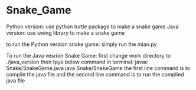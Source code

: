 # Snake_Game
Python version: use python turtle package to make a snake game
Java version: use swing library to make a snake game

to run the Python version snake game:
simply run the mian.py

To run the Java vesrion Snake Game:
first change work directory to ./java_version then tpye below command in terminal: javac Snake/SnakeGame.java java Snake/SnakeGame
the first line command is to compile the java file and the second line command is to run the complied java file

